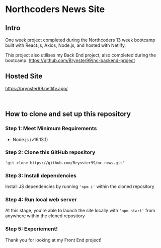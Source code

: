 # <b>Northcoders News Site</b>

## <b>Intro</b>

One week project completed during the Northcoders 13 week bootcamp built with React.js, Axios, Node.js, and hosted with Netlify.

This project also utilises my Back End project, also completed during the bootcamp: https://github.com/Brynster99/nc-backend-project

## <b>Hosted Site</b>

https://brynster99.netlify.app/

<br>

## <b>How to clone and set up this repository</b>

### <b>Step 1:</b> Meet Minimum Requirements

- Node.js (v16.13.1)

### <b>Step 2:</b> Clone this GitHub repository

`'git clone https://github.com/Brynster99/nc-news.git'`

### <b>Step 3:</b> Install dependencies

Install JS dependencies by running `'npm i'` within the cloned repository

### <b>Step 4:</b> Run local web server

At this stage, you're able to launch the site locally with `'npm start'` from anywhere within the cloned repository

### <b>Step 5:</b> Experiement!

Thank you for looking at my Front End project!

